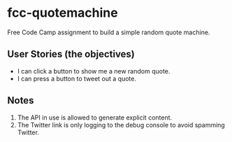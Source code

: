 # fcc-quotemachine
Free Code Camp assignment to build a simple random quote machine.

## User Stories (the objectives)
* I can click a button to show me a new random quote.
* I can press a button to tweet out a quote.

## Notes
1. The API in use is allowed to generate explicit content.
2. The Twitter link is only logging to the debug console to avoid
spamming Twitter.